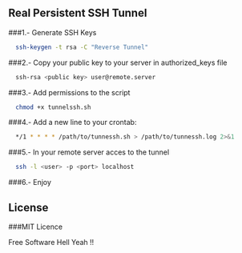 ## Real Persistent SSH Tunnel 


###1.- Generate SSH Keys
```bash
  ssh-keygen -t rsa -C "Reverse Tunnel"
```
###2.- Copy your public key to your server in authorized_keys file
```bash
  ssh-rsa <public key> user@remote.server
```
###3.- Add permissions to the script
```bash
  chmod +x tunnelssh.sh
```  
###4.- Add a new line to your crontab:
```bash
  */1 * * * * /path/to/tunnessh.sh > /path/to/tunnessh.log 2>&1
```
###5.- In your remote server acces to the tunnel
```bash
  ssh -l <user> -p <port> localhost
```  
###6.- Enjoy

## License

###MIT Licence

Free Software Hell Yeah !! 
